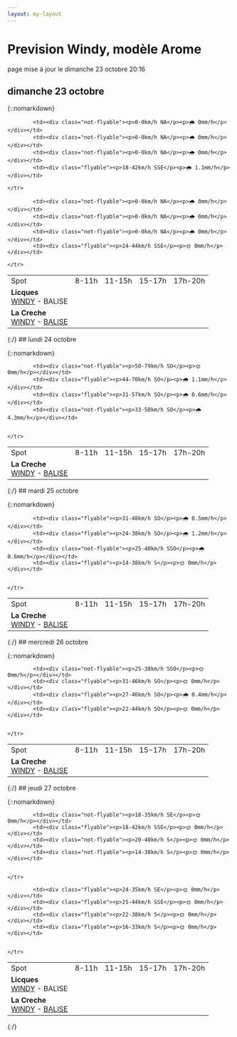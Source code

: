 ```yaml
---
layout: my-layout
---
```



# Prevision Windy, modèle Arome
page mise à jour le dimanche 23 octobre 20:16



## dimanche 23 octobre

{::nomarkdown}
<table>
  <tbody>
    <tr>
      <td>Spot</td>
      <td>8-11h</td>
      <td>11-15h</td>
      <td>15-17h</td>
      <td>17h-20h</td>
    </tr>
<tr>
        <td><strong>Licques</strong>  <br><a href="https://windy.com/50.786/1.936?50.388,1.934,8">WINDY</a> - <span class="no-balise"> BALISE </span> </td>
        
            <td><div class="not-flyable"><p>0-0km/h NA</p><p>🌧️ 0mm/h</p></div></td>
            <td><div class="not-flyable"><p>0-0km/h NA</p><p>🌧️ 0mm/h</p></div></td>
            <td><div class="not-flyable"><p>0-0km/h NA</p><p>🌧️ 0mm/h</p></div></td>
            <td><div class="flyable"><p>18-42km/h SSE</p><p>🌧 1.1mm/h</p></div></td> 
        
    </tr>
<tr>
        <td><strong>La Creche</strong>  <br><a href="https://windy.com/50.751/1.606?50.352,1.604,8,m:e3KagdP">WINDY</a> - <span class=""><a href="https://www.meteociel.fr/temps-reel/obs_villes.php?code2=7004">BALISE</a> </span> </td>
        
            <td><div class="not-flyable"><p>0-0km/h NA</p><p>🌧️ 0mm/h</p></div></td>
            <td><div class="not-flyable"><p>0-0km/h NA</p><p>🌧️ 0mm/h</p></div></td>
            <td><div class="not-flyable"><p>0-0km/h NA</p><p>🌧️ 0mm/h</p></div></td>
            <td><div class="flyable"><p>24-44km/h SSE</p><p>🌞 0mm/h</p></div></td> 
        
    </tr>

</tbody>
</table>
{:/}
## lundi 24 octobre

{::nomarkdown}
<table>
  <tbody>
    <tr>
      <td>Spot</td>
      <td>8-11h</td>
      <td>11-15h</td>
      <td>15-17h</td>
      <td>17h-20h</td>
    </tr>
<tr>
        <td><strong>La Creche</strong>  <br><a href="https://windy.com/50.751/1.606?50.352,1.604,8,m:e3KagdP">WINDY</a> - <span class=""><a href="https://www.meteociel.fr/temps-reel/obs_villes.php?code2=7004">BALISE</a> </span> </td>
        
            <td><div class="not-flyable"><p>50-79km/h SO</p><p>🌞 0mm/h</p></div></td>
            <td><div class="flyable"><p>44-70km/h SO</p><p>🌧 1.1mm/h</p></div></td>
            <td><div class="flyable"><p>31-57km/h SO</p><p>🌧 0.6mm/h</p></div></td>
            <td><div class="not-flyable"><p>33-50km/h SO</p><p>🌧 4.3mm/h</p></div></td>
            
        
    </tr>

</tbody>
</table>
{:/}
## mardi 25 octobre

{::nomarkdown}
<table>
  <tbody>
    <tr>
      <td>Spot</td>
      <td>8-11h</td>
      <td>11-15h</td>
      <td>15-17h</td>
      <td>17h-20h</td>
    </tr>
<tr>
        <td><strong>La Creche</strong>  <br><a href="https://windy.com/50.751/1.606?50.352,1.604,8,m:e3KagdP">WINDY</a> - <span class=""><a href="https://www.meteociel.fr/temps-reel/obs_villes.php?code2=7004">BALISE</a> </span> </td>
        
            <td><div class="flyable"><p>31-48km/h SO</p><p>🌧 0.5mm/h</p></div></td>
            <td><div class="flyable"><p>24-38km/h SO</p><p>🌧 1.2mm/h</p></div></td>
            <td><div class="not-flyable"><p>25-40km/h SSO</p><p>🌧 0.6mm/h</p></div></td>
            <td><div class="flyable"><p>14-38km/h S</p><p>🌞 0mm/h</p></div></td>
            
        
    </tr>

</tbody>
</table>
{:/}
## mercredi 26 octobre

{::nomarkdown}
<table>
  <tbody>
    <tr>
      <td>Spot</td>
      <td>8-11h</td>
      <td>11-15h</td>
      <td>15-17h</td>
      <td>17h-20h</td>
    </tr>
<tr>
        <td><strong>La Creche</strong>  <br><a href="https://windy.com/50.751/1.606?50.352,1.604,8,m:e3KagdP">WINDY</a> - <span class=""><a href="https://www.meteociel.fr/temps-reel/obs_villes.php?code2=7004">BALISE</a> </span> </td>
        
            <td><div class="not-flyable"><p>25-38km/h SSO</p><p>🌞 0mm/h</p></div></td>
            <td><div class="flyable"><p>31-46km/h SO</p><p>🌞 0mm/h</p></div></td>
            <td><div class="flyable"><p>27-46km/h SO</p><p>🌧 0.4mm/h</p></div></td>
            <td><div class="flyable"><p>22-44km/h SO</p><p>🌞 0mm/h</p></div></td>
            
        
    </tr>

</tbody>
</table>
{:/}
## jeudi 27 octobre

{::nomarkdown}
<table>
  <tbody>
    <tr>
      <td>Spot</td>
      <td>8-11h</td>
      <td>11-15h</td>
      <td>15-17h</td>
      <td>17h-20h</td>
    </tr>
<tr>
        <td><strong>Licques</strong>  <br><a href="https://windy.com/50.786/1.936?50.388,1.934,8">WINDY</a> - <span class="no-balise"> BALISE </span> </td>
        
            <td><div class="not-flyable"><p>18-35km/h SE</p><p>🌞 0mm/h</p></div></td>
            <td><div class="flyable"><p>18-42km/h SSE</p><p>🌞 0mm/h</p></div></td>
            <td><div class="not-flyable"><p>20-40km/h S</p><p>🌞 0mm/h</p></div></td>
            <td><div class="not-flyable"><p>14-38km/h S</p><p>🌞 0mm/h</p></div></td>
            
        
    </tr>
<tr>
        <td><strong>La Creche</strong>  <br><a href="https://windy.com/50.751/1.606?50.352,1.604,8,m:e3KagdP">WINDY</a> - <span class=""><a href="https://www.meteociel.fr/temps-reel/obs_villes.php?code2=7004">BALISE</a> </span> </td>
        
            <td><div class="flyable"><p>24-35km/h SE</p><p>🌞 0mm/h</p></div></td>
            <td><div class="flyable"><p>25-44km/h SSE</p><p>🌞 0mm/h</p></div></td>
            <td><div class="flyable"><p>22-38km/h S</p><p>🌞 0mm/h</p></div></td>
            <td><div class="flyable"><p>16-33km/h S</p><p>🌞 0mm/h</p></div></td>
            
        
    </tr>

</tbody>
</table>
{:/}
